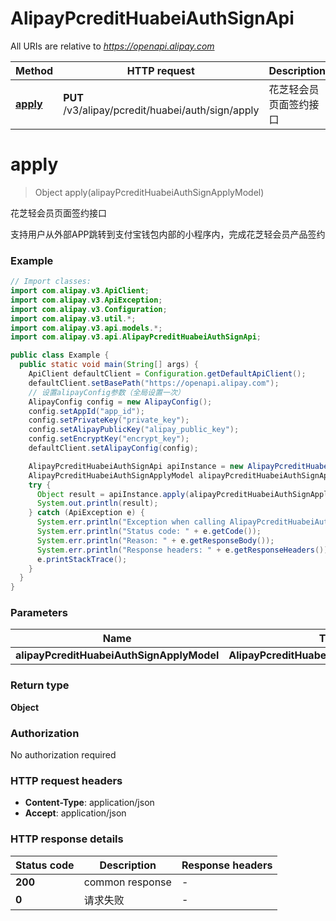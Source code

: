 # AlipayPcreditHuabeiAuthSignApi

All URIs are relative to *https://openapi.alipay.com*

| Method | HTTP request | Description |
|------------- | ------------- | -------------|
| [**apply**](AlipayPcreditHuabeiAuthSignApi.md#apply) | **PUT** /v3/alipay/pcredit/huabei/auth/sign/apply | 花芝轻会员页面签约接口 |


<a name="apply"></a>
# **apply**
> Object apply(alipayPcreditHuabeiAuthSignApplyModel)

花芝轻会员页面签约接口

支持用户从外部APP跳转到支付宝钱包内部的小程序内，完成花芝轻会员产品签约

### Example
```java
// Import classes:
import com.alipay.v3.ApiClient;
import com.alipay.v3.ApiException;
import com.alipay.v3.Configuration;
import com.alipay.v3.util.*;
import com.alipay.v3.api.models.*;
import com.alipay.v3.api.AlipayPcreditHuabeiAuthSignApi;

public class Example {
  public static void main(String[] args) {
    ApiClient defaultClient = Configuration.getDefaultApiClient();
    defaultClient.setBasePath("https://openapi.alipay.com");
    // 设置alipayConfig参数（全局设置一次）
    AlipayConfig config = new AlipayConfig();
    config.setAppId("app_id");
    config.setPrivateKey("private_key");
    config.setAlipayPublicKey("alipay_public_key");
    config.setEncryptKey("encrypt_key");
    defaultClient.setAlipayConfig(config);

    AlipayPcreditHuabeiAuthSignApi apiInstance = new AlipayPcreditHuabeiAuthSignApi(defaultClient);
    AlipayPcreditHuabeiAuthSignApplyModel alipayPcreditHuabeiAuthSignApplyModel = new AlipayPcreditHuabeiAuthSignApplyModel(); // AlipayPcreditHuabeiAuthSignApplyModel | 
    try {
      Object result = apiInstance.apply(alipayPcreditHuabeiAuthSignApplyModel);
      System.out.println(result);
    } catch (ApiException e) {
      System.err.println("Exception when calling AlipayPcreditHuabeiAuthSignApi#apply");
      System.err.println("Status code: " + e.getCode());
      System.err.println("Reason: " + e.getResponseBody());
      System.err.println("Response headers: " + e.getResponseHeaders());
      e.printStackTrace();
    }
  }
}
```

### Parameters

| Name | Type | Description  | Notes |
|------------- | ------------- | ------------- | -------------|
| **alipayPcreditHuabeiAuthSignApplyModel** | **AlipayPcreditHuabeiAuthSignApplyModel**|  | [optional] |

### Return type

**Object**

### Authorization

No authorization required

### HTTP request headers

 - **Content-Type**: application/json
 - **Accept**: application/json

### HTTP response details
| Status code | Description | Response headers |
|-------------|-------------|------------------|
| **200** | common response |  -  |
| **0** | 请求失败 |  -  |

